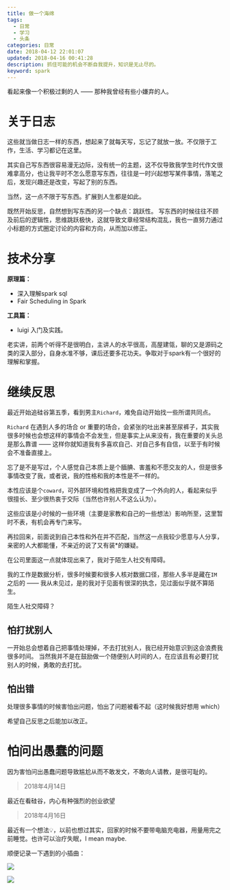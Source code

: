 ```yaml
---
title: 做一个海绵
tags:
  - 日常
  - 学习
  - 头条
categories: 日常
date: 2018-04-12 22:01:07
updated: 2018-04-16 00:41:28
description: 抓住可能的机会不断自我提升，知识是无止尽的。
keyword: spark
---
```



看起来像一个积极过剩的人 —— 那种我曾经有些小嫌弃的人。

<!-- more -->

# 关于日志

这些就当做日志一样的东西，想起来了就每天写，忘记了就放一放。不仅限于工作，生活、学习都记在这里。

其实自己写东西很容易漫无边际，没有统一的主题，这不仅导致我学生时代作文很难拿高分，也让我平时不怎么愿意写东西，往往是一时兴起想写某件事情，落笔之后，发现兴趣还是改变，写起了别的东西。

当然，这一点不限于写东西。扩展到人生都是如此。

既然开始反思，自然想到写东西的另一个缺点：跳跃性。 写东西的时候往往不顾及前后的逻辑性，思维跳跃极快，这就导致文章经常结构混乱，我也一直努力通过小标题的方式圈定讨论的内容和方向，从而加以修正。

# 技术分享


**原理篇：**

- 深入理解spark sql
- Fair Scheduling in Spark

**工具篇：**

- luigi 入门及实践。


老实讲，前两个听得不是很明白，主讲人的水平很高，高屋建瓴，聊的又是源码之类的深入部分，自身水准不够，课后还要多花功夫。争取对于spark有一个很好的理解和掌握。




# 继续反思

最近开始追硅谷第五季，看到男主`Richard`，难免自动开始找一些所谓共同点。

`Richard` 在遇到人多的场合 or 重要的场合，会紧张的吐出来甚至尿裤子，其实我很多时候也会想这样的事情会不会发生，但是事实上从来没有，我在重要的关头总是那么靠谱 —— 这样你就知道我有多喜欢自己、对自己多有自信，以至于有时候会不准备直接上。
 
忘了是不是写过，个人感觉自己本质上是个腼腆、害羞和不愿交友的人，但是很多事情改变了我，或者说，我的性格和我的本性是不一样的。

本性应该是个`coward`，可外部环境和性格把我变成了一个外向的人，看起来似乎很擅长、至少很热衷于交际（当然也许别人不这么认为）。

这些应该是小时候的一些环境（主要是家教和自己的一些想法）影响所至，这里暂时不表，有机会再专门来写。

再拉回来，前面说到自己本性和外在并不匹配，当然这一点我较少愿意与人分享，亲密的人大都能懂，不亲近的说了又有装*的嫌疑。

在公司里面这一点就体现出来了，我对于陌生人社交有障碍。

我的工作是数据分析，很多时候要和很多人核对数据口径，那些人多半是藏在`IM`之后的 —— 我从未见过，是的我对于见面有很深的执念，见过面似乎就不算陌生。 

陌生人社交障碍？

## 怕打扰别人

一开始总会想着自己把事情处理掉，不去打扰别人，我已经开始意识到这会浪费我很多时间。
当然我并不是在鼓励做一个随便别人时间的人，在应该且有必要打扰别人的时候，勇敢的去打扰。

## 怕出错

处理很多事情的时候害怕出问题，怕出了问题被看不起（这时候我好想用 which）

希望自己反思之后能加以改正。


# 怕问出愚蠢的问题

因为害怕问出愚蠢问题导致尴尬从而不敢发文，不敢向人请教，是很可耻的。


> 2018年4月14日

最近在看硅谷，内心有种强烈的创业欲望

> 2018年4月16日
 
最近有一个想法💡，以前也想过其实，回家的时候不要带电脑充电器，用量用完之前睡觉。也许可以治疗失眠，I mean maybe.

顺便记录一下遇到的小插曲：

![](https://ws1.sinaimg.cn/large/006tKfTcly1fs3urw5kmtj30ku112teh.jpg)

![](https://ws3.sinaimg.cn/large/006tKfTcly1fs3usrye2wj30ku11244o.jpg)


